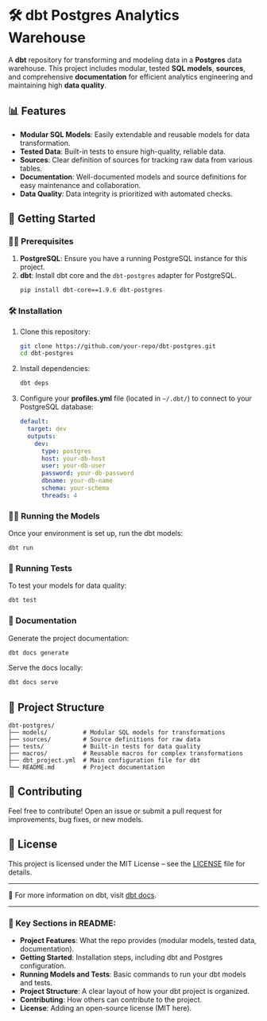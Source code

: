 # 🛠️ dbt Postgres Analytics Warehouse

A **dbt** repository for transforming and modeling data in a **Postgres** data warehouse. This project includes modular, tested **SQL models**, **sources**, and comprehensive **documentation** for efficient analytics engineering and maintaining high **data quality**.

## 📊 Features
- **Modular SQL Models**: Easily extendable and reusable models for data transformation.
- **Tested Data**: Built-in tests to ensure high-quality, reliable data.
- **Sources**: Clear definition of sources for tracking raw data from various tables.
- **Documentation**: Well-documented models and source definitions for easy maintenance and collaboration.
- **Data Quality**: Data integrity is prioritized with automated checks.

## 🚀 Getting Started

### 🧑‍💻 Prerequisites
1. **PostgreSQL**: Ensure you have a running PostgreSQL instance for this project.
2. **dbt**: Install dbt core and the `dbt-postgres` adapter for PostgreSQL.
   ```bash
   pip install dbt-core==1.9.6 dbt-postgres

### 🛠️ Installation

1. Clone this repository:

   ```bash
   git clone https://github.com/your-repo/dbt-postgres.git
   cd dbt-postgres
   ```

2. Install dependencies:

   ```bash
   dbt deps
   ```

3. Configure your **profiles.yml** file (located in `~/.dbt/`) to connect to your PostgreSQL database:

   ```yaml
   default:
     target: dev
     outputs:
       dev:
         type: postgres
         host: your-db-host
         user: your-db-user
         password: your-db-password
         dbname: your-db-name
         schema: your-schema
         threads: 4
   ```

### 🏃‍♀️ Running the Models

Once your environment is set up, run the dbt models:

```bash
dbt run
```

### 🧪 Running Tests

To test your models for data quality:

```bash
dbt test
```

### 📄 Documentation

Generate the project documentation:

```bash
dbt docs generate
```

Serve the docs locally:

```bash
dbt docs serve
```

## 📝 Project Structure

```
dbt-postgres/
├── models/          # Modular SQL models for transformations
├── sources/         # Source definitions for raw data
├── tests/           # Built-in tests for data quality
├── macros/          # Reusable macros for complex transformations
├── dbt_project.yml  # Main configuration file for dbt
└── README.md        # Project documentation
```

## 💬 Contributing

Feel free to contribute! Open an issue or submit a pull request for improvements, bug fixes, or new models.

## 📄 License

This project is licensed under the MIT License – see the [LICENSE](LICENSE) file for details.

---

🔗 For more information on dbt, visit [dbt docs](https://docs.getdbt.com).

---

### 📌 Key Sections in README:

- **Project Features**: What the repo provides (modular models, tested data, documentation).
- **Getting Started**: Installation steps, including dbt and Postgres configuration.
- **Running Models and Tests**: Basic commands to run your dbt models and tests.
- **Project Structure**: A clear layout of how your dbt project is organized.
- **Contributing**: How others can contribute to the project.
- **License**: Adding an open-source license (MIT here).


